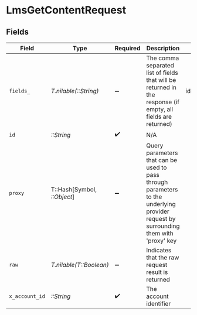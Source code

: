 # LmsGetContentRequest


## Fields

| Field                                                                                                                                                                                                                                        | Type                                                                                                                                                                                                                                         | Required                                                                                                                                                                                                                                     | Description                                                                                                                                                                                                                                  | Example                                                                                                                                                                                                                                      |
| -------------------------------------------------------------------------------------------------------------------------------------------------------------------------------------------------------------------------------------------- | -------------------------------------------------------------------------------------------------------------------------------------------------------------------------------------------------------------------------------------------- | -------------------------------------------------------------------------------------------------------------------------------------------------------------------------------------------------------------------------------------------- | -------------------------------------------------------------------------------------------------------------------------------------------------------------------------------------------------------------------------------------------- | -------------------------------------------------------------------------------------------------------------------------------------------------------------------------------------------------------------------------------------------- |
| `fields_`                                                                                                                                                                                                                                    | *T.nilable(::String)*                                                                                                                                                                                                                        | :heavy_minus_sign:                                                                                                                                                                                                                           | The comma separated list of fields that will be returned in the response (if empty, all fields are returned)                                                                                                                                 | id,remote_id,external_reference,course_ids,remote_course_ids,title,description,additional_data,languages,content_url,mobile_launch_content_url,content_type,cover_url,active,duration,order,categories,skills,updated_at,created_at,provider |
| `id`                                                                                                                                                                                                                                         | *::String*                                                                                                                                                                                                                                   | :heavy_check_mark:                                                                                                                                                                                                                           | N/A                                                                                                                                                                                                                                          |                                                                                                                                                                                                                                              |
| `proxy`                                                                                                                                                                                                                                      | T::Hash[Symbol, *::Object*]                                                                                                                                                                                                                  | :heavy_minus_sign:                                                                                                                                                                                                                           | Query parameters that can be used to pass through parameters to the underlying provider request by surrounding them with 'proxy' key                                                                                                         |                                                                                                                                                                                                                                              |
| `raw`                                                                                                                                                                                                                                        | *T.nilable(T::Boolean)*                                                                                                                                                                                                                      | :heavy_minus_sign:                                                                                                                                                                                                                           | Indicates that the raw request result is returned                                                                                                                                                                                            |                                                                                                                                                                                                                                              |
| `x_account_id`                                                                                                                                                                                                                               | *::String*                                                                                                                                                                                                                                   | :heavy_check_mark:                                                                                                                                                                                                                           | The account identifier                                                                                                                                                                                                                       |                                                                                                                                                                                                                                              |